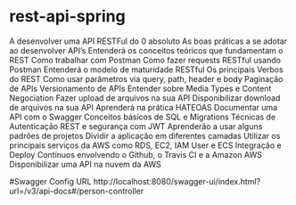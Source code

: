# rest-api-spring
A desenvolver uma API RESTFul do 0 absoluto As boas práticas a se adotar ao desenvolver API’s Entenderá os conceitos teóricos que fundamentam o REST Como trabalhar com Postman Como fazer requests RESTful usando Postman Entenderá o modelo de maturidade RESTful Os principais Verbos do REST Como usar parâmetros via query, path, header e body Paginação de APIs Versionamento de APIs Entender sobre Media Types e Content Negociation Fazer upload de arquivos na sua API Disponibilizar download de arquivos na sua API Aprenderá na prática HATEOAS Documentar uma API com o Swagger Conceitos básicos de SQL e Migrations Técnicas de Autenticação REST e segurança com JWT Aprenderão a usar alguns padrões de projetos Dividir a aplicação em diferentes camadas Utilizar os principais serviços da AWS como RDS, EC2, IAM User e ECS Integração e Deploy Contínuos envolvendo o Github, o Travis CI e a Amazon AWS Disponibilizar uma API na nuvem da AWS

#Swagger Config URL
http://localhost:8080/swagger-ui/index.html?url=/v3/api-docs#/person-controller